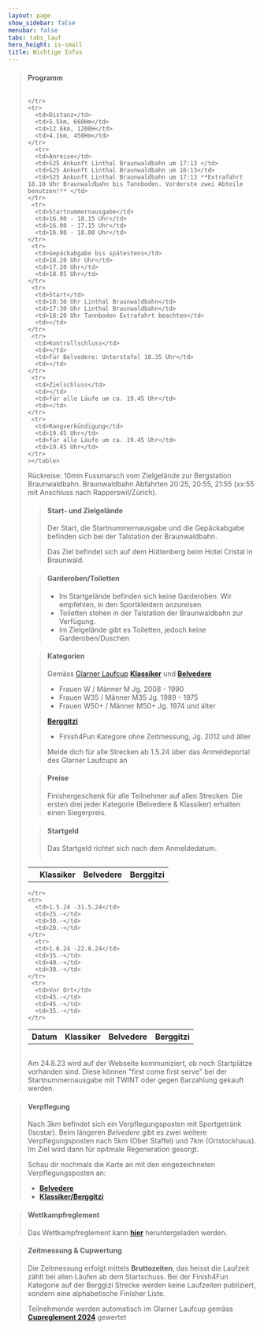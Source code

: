 ```yaml
---
layout: page
show_sidebar: false
menubar: false
tabs: tabs_lauf
hero_height: is-small
title: Wichtige Infos
---
```


> #### Programm
> 
> <div style="overflow-x:auto;">
> <table>
>     <tr>
>       <th></th>
>       <th>Klassiker</th>
>       <th>Belvedere</th>
>       <th>Berggitzi</th>
> 
>     </tr>
>     <tr>
>       <td>Distanz</td>
>       <td>5.5km, 660Hm</td>
>       <td>12.6km, 1200H</td>
>       <td>4.1km, 450Hm</td>
>     </tr>
>       <tr>
>       <td>Anreise</td>
>       <td>S25 Ankunft Linthal Braunwaldbahn um 17:13 </td>
>       <td>S25 Ankunft Linthal Braunwaldbahn um 16:13</td>
>       <td>S25 Ankunft Linthal Braunwaldbahn um 17:13 **Extrafahrt 18.10 Uhr Braunwaldbahn bis Tannboden. Vorderste zwei Abteile benutzen!** </td>
>     </tr>
>      <tr>
>       <td>Startnummernausgabe</td>
>       <td>16.00 - 18.15 Uhr</td>
>       <td>16.00 - 17.15 Uhr</td>
>       <td>16.00 - 18.00 Uhr</td>
>     </tr>
>      <tr>
>       <td>Gepäckabgabe bis spätestens</td>
>       <td>18.20 Uhr Uhr</td>
>       <td>17.20 Uhr</td>
>       <td>18.05 Uhr</td>
>     </tr>
>      <tr>
>       <td>Start</td>
>       <td>18:30 Uhr Linthal Braunwaldbahn</td>
>       <td>17:30 Uhr Linthal Braunwaldbahn</td>
>       <td>18:20 Uhr Tannboden Extrafahrt beachten</td>
>       <td></td>
>     </tr>
>      <tr>
>       <td>Kontrollschluss</td>
>       <td></td>
>       <td>Für Belvedere: Unterstafel 18.35 Uhr</td>
>       <td></td>
>     </tr>
>      <tr>
>       <td>Zielschluss</td>
>       <td></td>
>       <td>für alle Läufe um ca. 19.45 Uhr</td>
>       <td></td>
>     </tr>
>      <tr>
>       <td>Rangverkündigung</td>
>       <td>19.45 Uhr</td>
>       <td>für alle Läufe um ca. 19.45 Uhr</td>
>       <td>19.45 Uhr</td>
>     </tr>
>     ></table>
></div>
> Rückreise: 10min Fussmarsch vom Zielgelände zur Bergstation Braunwaldbahn. Braunwaldbahn Abfahrten 20:25, 20:55, 21:55 (xx:55 mit Anschluss nach Rapperswil/Zürich).


> #### Start- und Zielgelände
>
> Der Start, die Startnummernausgabe und die Gepäckabgabe befinden sich bei der Talstation der Braunwaldbahn.
>
> Das Ziel befindet sich auf dem Hüttenberg beim Hotel Cristal in Braunwald.
>

> #### Garderoben/Toiletten
>
> - Im Startgelände befinden sich keine Garderoben. Wir empfehlen, in den Sportkleidern anzureisen.
> - Toiletten stehen in der Talstation der Braunwaldbahn zur Verfügung.
> - Im Zielgelände gibt es Toiletten, jedoch keine Garderoben/Duschen
> 

> #### Kategorien
>
> Gemäss [Glarner Laufcup](https://glarnerlaufcup.ch/cup-infos/reglement)
> **[Klassiker](/der_klassiker)** und **[Belvedere](/belvedere)** 
> -	Frauen W / Männer M              Jg. 2008 - 1990
> -	Frauen W35 / Männer M35          Jg. 1989 - 1975
> -	Frauen W50+ / Männer M50+        Jg. 1974 und älter
>
> **[Berggitzi](/berggitzi)**
>- Finish4Fun Kategore ohne Zeitmessung, Jg. 2012 und älter
>
> Melde dich für alle Strecken ab 1.5.24 über das Anmeldeportal des Glarner Laufcups an


> #### Preise
> Finishergeschenk für alle Teilnehmer auf allen Strecken.
> Die ersten drei jeder Kategorie (Belvedere & Klassiker) erhalten einen Siegerpreis.



> #### Startgeld
> Das Startgeld richtet sich nach dem Anmeldedatum.
> <div style="overflow-x:auto;">
> 
> <table>
>     <tr>
>       <th>Datum</th>
>       <th>Klassiker</th>
>       <th>Belvedere</th>
>       <th>Berggitzi</th>
> 
>     </tr>
>     <tr>
>       <td>1.5.24 -31.5.24</td>
>       <td>25.-</td>
>       <td>30.-</td>
>       <td>20.-</td>
>     </tr>
>       <tr>
>       <td>1.6.24 -22.8.24</td>
>       <td>35.-</td>
>       <td>40.-</td>
>       <td>30.-</td>
>     </tr>
>      <tr>
>       <td>Vor Ort</td>
>       <td>45.-</td>
>       <td>45.-</td>
>       <td>35.-</td>
>     </tr>
></table>
></div>
>
>
> Am 24.8.23 wird auf der Webseite kommuniziert, ob noch Startplätze vorhanden sind. Diese können "first come first serve" bei der Startnummernausgabe mit TWINT oder gegen Barzahlung gekauft werden. 

> #### Verpflegung
> Nach 3km befindet sich ein Verpflegungsposten mit Sportgetränk (Isostar). Beim längeren *Belvedere* gibt es zwei weitere Verpflegungsposten nach 5km (Ober Staffel) und 7km (Ortstockhaus).
> Im Ziel wird dann für opitmale Regeneration gesorgt.
>
> Schau dir nochmals die Karte an mit den eingezeichneten Verpflegungsposten an:
> - **[Belvedere](/belvedere)** 
> - **[Klassiker/Berggitzi](/der_klassiker)** 

> #### Wettkampfreglement
> Das Wettkampfreglement kann **[hier](https://drive.google.com/file/d/13OTMABYE4kWnHiWvjOzSNDKYiDByo6wD/view?usp=share_link)** heruntergeladen werden.

> #### Zeitmessung & Cupwertung
>
> Die Zeitmessung erfolgt mittels **Bruttozeiten**, das heisst die Laufzeit zählt bei allen Läufen ab dem Startschuss. Bei der Finish4Fun Kategorie auf der Berggizi Strecke werden keine Laufzeiten publiziert, sondern eine alphabetische Finisher Liste.
>
>Teilnehmende werden automatisch im Glarner Laufcup gemäss **[Cupreglement 2024](https://www.glarnerlaufcup.ch/cup-infos/reglement)** gewertet
